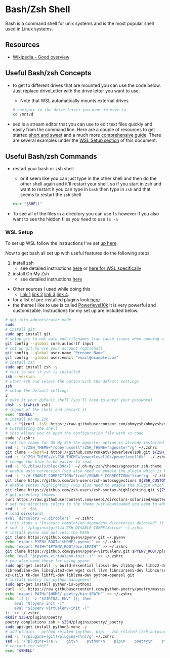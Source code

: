 # Bash/Zsh Shell

Bash is a command shell for unix systems and is the most popular shell used in Linux systems.

## Resources

- [Wikipedia - Good overview](https://en.wikipedia.org/wiki/Bash_%28Unix_shell%29)

## Useful Bash/zsh Concepts

- to get to different drives that are mounted you can use the code below. Just replace driveLetter with the drive letter you want to use.
    - Note that WSL automatically mounts external drives

    ```sh
    # navigate to the drive letter you want to move to
    cd /mnt/d
    ```

- sed is a stream editor that you can use to edit text files quickly and easily from the command line. Here are a couple of resources to get started [short and sweet](https://www.maketecheasier.com/what-is-sed/) and a much more [comprehensive guide](https://www.grymoire.com/Unix/Sed.html#uh-53). There are several examples under the [WSL Setup section](#wsl-setup) of this document.

## Useful Bash/zsh Commands

- restart your bash or zsh shell
    - or it seem like you can just type in the other shell and then do the other shell again and it'll restart your shell, so if you start in zsh and want to restart it you can type in `bash` then type in `zsh` and that seems to restart the `zsh` shell

    ```sh
    exec "$SHELL"
    ```

- To see all of the files in a directory you can use `ls` however if you also want to see the hidden files you need to use `ls -a`

### WSL Setup

To set up WSL follow the instructions I've set [up here](windows_program_instructions/windows_programs.md/#wsl-windows-subsystem-for-linux).

Now to get bash all set up with useful features do the following steps:

1. install zsh
    - see detailed instructions [here](https://github.com/ohmyzsh/ohmyzsh/wiki/Installing-ZSH#install-and-set-up-zsh-as-default) or [here for WSL specifically](https://github.com/ohmyzsh/ohmyzsh/wiki/Installing-ZSH#ubuntu-debian--derivatives-windows-10-wsl--native-linux-kernel-with-windows-10-build-1903)
1. install Oh My Zsh
    - see detailed instructions [here](https://github.com/ohmyzsh/ohmyzsh#basic-installation)

- Other sources I used while doing this
    - [link 1](https://www.sitepoint.com/zsh-tips-tricks/) [link 2](https://pascalnaber.wordpress.com/2019/10/05have-a-great-looking-terminal-and-a-more-effective-shell-with-oh-my-zsh-on-wsl-2-using-windows/) [link 3](https://nickymeuleman.netlify.app/blog/linux-on-windows-wsl2-zsh-docker#zsh) [link 4](https://www.sitepoint.com/zsh-tips-tricks/).
- for a list of pre-installed plugins look [here](https://github.com/ohmyzsh/ohmyzsh/wiki/Plugins-Overview)
- the theme I like to use is called [Powerlevel10k](https://github.com/romkatv/powerlevel10k#powerlevel10k) it is very powerful and customizable. Instructions for my set up are included below.

```bash
# get into administrator mode
sudo
# install git
sudo apt install git
# setup git to not auto end filenames (can cause issues when opening a repo that has been opened on Windows)
git config --global core.autocrlf input
# set up git to use your account (optional)
git config --global user.name "Prename Name"
git config --global user.email "email@example.com"
# install zsh
sudo apt install zsh -y
# test to see if zsh is installed
zsh --version
# start zsh and select the option with the default settings
zsh
# setup the default settings
2
# make it your default shell (you'll need to enter your password)
chsh -s $(which zsh)
# logout of the shell and restart it
exec "$SHELL"
# install Oh My Zsh
sh -c "$(curl -fsSL https://raw.githubusercontent.com/ohmyzsh/ohmyzsh/master/tools/install.sh)"
# Customizing the shell
# this allows you to open the configuration file with vs code
code ~/.zshrc
# set the theme for Oh My Zsh the agnoster option is already installed the powerlevel10k has to be downloaded and installed
sed -i 's/ZSH_THEME="robbyrussell"/ZSH_THEME="agnoster"/g' ~/.zshrc
git clone --depth=1 https://github.com/romkatv/powerlevel10k.git ${ZSH_CUSTOM:-~/.oh-my-zsh/custom}/themes/powerlevel10k
sed -i '/^ZSH_THEME=/c\ZSH_THEME="powerlevel10k/powerlevel10k"' ~/.zshrc
# change the blue to be easier to read
sed -i '0,/blue/{s/blue/39d/}' ~/.oh-my-zsh/themes/agnoster.zsh-theme
# enable auto correction (you also need to enable the plugin which is below)
sed -i 's/# ENABLE_CORRECTION="true"/ENABLE_CORRECTION="true"/g' ~/.zshrc
git clone https://github.com/zsh-users/zsh-autosuggestions ${ZSH_CUSTOM:-~/.oh-my-zsh/custom}/plugins/zsh-autosuggestions
# enable syntax highlighting (you also need to enable the plugin which is below)
git clone https://github.com/zsh-users/zsh-syntax-highlighting.git ${ZSH_CUSTOM:-~/.oh-my-zsh/custom}/plugins/zsh-syntax-highlighting
# get directory themes
curl https://raw.githubusercontent.com/seebi/dircolors-solarized/master/dircolors.ansi-dark --output ~/.dircolors
# set the directory colors to the theme just downloaded you need to add it to the .zshrc file copy all 3 of the next lines and enter them
sed -i -e '$a\
# load dircolors\
eval `dircolors ~/.dircolors`' ~/.zshrc
# this stops a "Insecure completion-dependent directories detected" if you need it use the code below without the first `#`
# sed -i '/plugins=(git)/a ZSH_DISABLE_COMPFIX=true' ~/.zshrc
# install pyenv and put into the PATH
git clone https://github.com/pyenv/pyenv.git ~/.pyenv
echo 'export PYENV_ROOT="$HOME/.pyenv"' >> ~/.zshrc
echo 'export PATH="$PYENV_ROOT/bin:$PATH"' >> ~/.zshrc
git clone https://github.com/pyenv/pyenv-virtualenv.git $PYENV_ROOT/plugins/pyenv-virtualenv
echo 'eval "$(pyenv virtualenv-init -)"' >> ~/.zshrc
# you also need these for using pyenv
sudo apt-get install -y build-essential libssl-dev zlib1g-dev libbz2-dev \
libreadline-dev libsqlite3-dev wget curl llvm libncurses5-dev libncursesw5-dev \
xz-utils tk-dev libffi-dev liblzma-dev python-openssl git
# install poetry for python management
sudo apt-get install python-is-python3
curl -sSL https://raw.githubusercontent.com/python-poetry/poetry/master/get-poetry.py | python3
echo 'export PATH="$HOME/.poetry/bin:$PATH"' >> ~/.zshrc
echo 'if [[ -z "$VIRTUAL_ENV" ]]; then
    eval "$(pyenv init -)"
    eval "$(pyenv virtualenv-init -)"
fi' >> ~/.zshrc
mkdir $ZSH/plugins/poetry
poetry completions zsh > $ZSH/plugins/poetry/_poetry
sudo apt-get install python3-venv -y
# add plugins - python related (python, pip) - zsh related (zsh-autosuggestions)
sed -i 's/plugins=(git)/plugins=(\n)/g' ~/.zshrc
sed -i '/^plugins=(/a \    git\n    python\n    pip\n    poetry\n    z\n    command-not-found\n    zsh_reload\n    zsh-autosuggestions\n    zsh-syntax-highlighting' ~/.zshrc
# restart the shell
exec "$SHELL"

```
